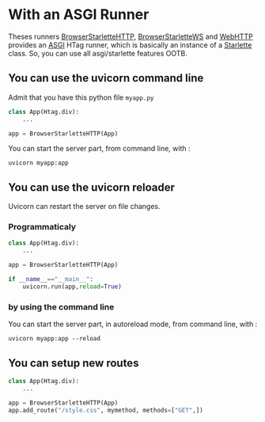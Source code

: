 # With an ASGI Runner

Theses runners [BrowserStarletteHTTP](https://manatlan.github.io/htag/runners/#browserstarlettehttp), [BrowserStarletteWS](https://manatlan.github.io/htag/runners/#browserstarlettews) and [WebHTTP](https://manatlan.github.io/htag/runners/#webhttp)
provides an [ASGI](https://asgi.readthedocs.io/en/latest/) HTag runner, which is basically an instance of a [Starlette](https://www.starlette.io/) class. So, you can use
all asgi/starlette features OOTB.

## You can use the uvicorn command line

Admit that you have this python file `myapp.py`

```python
class App(Htag.div):
    ...

app = BrowserStarletteHTTP(App)
```

You can start the server part, from command line, with :

`uvicorn myapp:app`


## You can use the uvicorn reloader

Uvicorn can restart the server on file changes.

### Programmaticaly

```python
class App(Htag.div):
    ...

app = BrowserStarletteHTTP(App)

if __name__=="__main__":
    uvicorn.run(app,reload=True)
```


### by using the command line

You can start the server part, in autoreload mode, from command line, with :

`uvicorn myapp:app --reload`


## You can setup new routes

```python
class App(Htag.div):
    ...

app = BrowserStarletteHTTP(App)
app.add_route("/style.css", mymethod, methods=["GET",])
```
